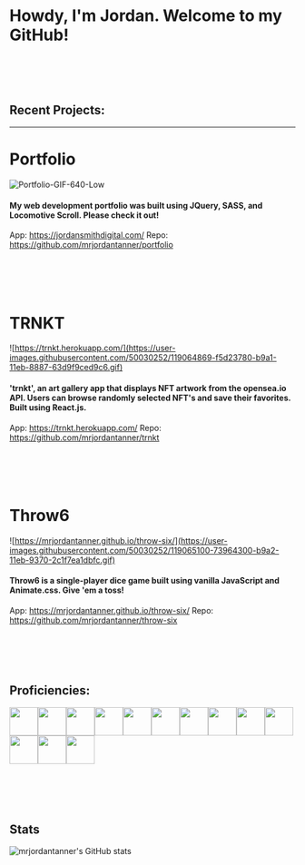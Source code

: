 # Howdy, I'm Jordan.  Welcome to my GitHub!

# &nbsp;
## Recent Projects: 
---
# Portfolio
![Portfolio-GIF-640-Low](https://user-images.githubusercontent.com/50030252/119410670-d5122680-bcae-11eb-9951-65c1d52b2419.gif)
#### My web development portfolio was built using JQuery, SASS, and Locomotive Scroll.  Please check it out!
App: https://jordansmithdigital.com/
Repo: https://github.com/mrjordantanner/portfolio
# &nbsp;

# TRNKT
![https://trnkt.herokuapp.com/](https://user-images.githubusercontent.com/50030252/119064869-f5d23780-b9a1-11eb-8887-63d9f9ced9c6.gif)
#### 'trnkt', an art gallery app that displays NFT artwork from the opensea.io API.  Users can browse randomly selected NFT's and save their favorites.  Built using React.js.
App: https://trnkt.herokuapp.com/
Repo: https://github.com/mrjordantanner/trnkt
# &nbsp;

# Throw6
![https://mrjordantanner.github.io/throw-six/](https://user-images.githubusercontent.com/50030252/119065100-73964300-b9a2-11eb-9370-2c1f7ea1dbfc.gif)
#### Throw6 is a single-player dice game built using vanilla JavaScript and Animate.css.  Give 'em a toss!
App: https://mrjordantanner.github.io/throw-six/
Repo: https://github.com/mrjordantanner/throw-six
# &nbsp;


## Proficiencies:
<img src="https://simpleicons.org/icons/html5.svg" height="50px" width="50px"><img src="https://simpleicons.org/icons/css3.svg" height="50px" width="50px"><img src="https://simpleicons.org/icons/javascript.svg" height="50px" width="50px"><img src="https://simpleicons.org/icons/node-dot-js.svg" height="50px" width="50px"><img src="https://simpleicons.org/icons/react.svg" height="50px" width="50px"><img src="https://simpleicons.org/icons/reactrouter.svg" height="50px" width="50px"><img src="https://simpleicons.org/icons/express.svg" height="50px" width="50px"><img src="https://simpleicons.org/icons/mongodb.svg" height="50px" width="50px"><img src="https://simpleicons.org/icons/python.svg" height="50px" width="50px"><img src="https://simpleicons.org/icons/django.svg" height="50px" width="50px"><img src="https://simpleicons.org/icons/unity.svg" height="50px" width="50px"><img src="https://simpleicons.org/icons/csharp.svg" height="50px" width="50px"><img src="https://simpleicons.org/icons/adobe.svg" height="50px" width="50px">

# &nbsp;
## Stats
![mrjordantanner's GitHub stats](https://github-readme-stats.vercel.app/api?username=mrjordantanner&show_icons=true&theme=tokyonight)



